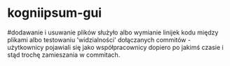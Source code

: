 # kogniipsum-gui

#dodawanie i usuwanie plików służyło albo wymianie linijek kodu między plikami albo testowaniu 'widzialności' dołączanych commitów - użytkownicy pojawiali się jako współpracownicy dopiero po jakimś czasie i stąd trochę zamieszania w commitach.
